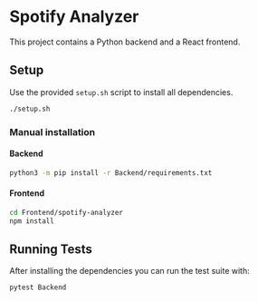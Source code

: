 # Spotify Analyzer

This project contains a Python backend and a React frontend.

## Setup

Use the provided `setup.sh` script to install all dependencies.

```bash
./setup.sh
```

### Manual installation

#### Backend

```bash
python3 -m pip install -r Backend/requirements.txt
```

#### Frontend

```bash
cd Frontend/spotify-analyzer
npm install
```

## Running Tests

After installing the dependencies you can run the test suite with:

```bash
pytest Backend
```

